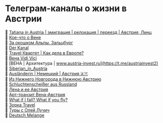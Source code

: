 # Телеграм-каналы о жизни в Австрии  
🔸 [Tatiana in Austria | эмиграция | релокация | переезд | Австрия, Линц](https://t.me/tatiana_in_austria)  
🔸 [Кое-что о Вене](https://t.me/viennastories)  
🔸 [За окошком Альпы. Зальцбург](https://t.me/SalzburgUni)  
🔸 [Der Kanal](https://t.me/austriakanal)  
🔸 [Travel Квартет | Как дела в Европе?](https://t.me/travel_quartet)  
🔸 [Вена Vidi Vici](https://t.me/ViennaVidiVici_Austria)  
🔸 [ВЕНА | Архитектура | www.austria-invest.ru](https://t.me/austriainvest2)  
🔸 [Siberian_in_Austria](https://t.me/siberian_in_austria)  
🔸 [Ausländerin | Немецкий | Австрия 🇦🇹](https://t.me/auslander_in)  
🔸 [Из Нижнего Новгорода в Нижнюю Австрию](https://t.me/from_russia_to_austria)  
🔸 [Schluchtenscheißer aus Russland](https://t.me/Schluchtenscheisser)  
🔸 [Лена и ее Австрия](https://t.me/elenaustria)  
🔸 [Арт-транзит Вена-Австрия](https://t.me/art_transit_vienna)  
🔸 [What if I fall? What if you fly?](https://t.me/wiifwiyf)  
🔸 [Зорка Travel](https://t.me/s/zorkatravel)  
🔸 [Туры с Олей Лучич](https://t.me/tours_olya_lucic)  
🔸 [Deutsch Melange](https://t.me/wiendeutsch)  
